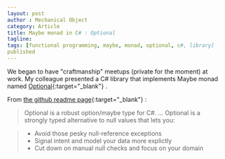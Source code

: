 ```yaml
---
layout: post
author : Mechanical Object
category: Article
title: Maybe monad in C# : Optional
tagline: 
tags: [functional programming, maybe, monad, optional, c#, library]
published
--- 
```


We began to have "craftmanship" meetups (private for the moment) at work. My colleague presented a C# library 
that implements Maybe monad named [Optional](https://github.com/nlkl/Optional){:target="_blank"} .

From [the github readme page](https://github.com/nlkl/Optional/blob/master/README.md){:target="_blank"} :

>Optional is a robust option/maybe type for C#.
>...
>Optional is a strongly typed alternative to null values that lets you:

>   *   Avoid those pesky null-reference exceptions
>   *   Signal intent and model your data more explictly
>   *   Cut down on manual null checks and focus on your domain